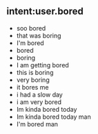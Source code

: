 ## intent:user.bored
- soo bored
- that was boring
- I'm bored
- bored
- boring
- I am getting bored
- this is boring
- very boring
- it bores me
- i had a slow day
- i am very bored
- Im kinda bored today 
- Im kinda bored today man
- I'm bored man
